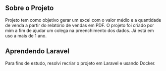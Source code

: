 ## Sobre o Projeto

Projeto tem como objetivo gerar um excel com o valor médio e a quantidade de venda a partir do relatório de vendas em PDF.
O projeto foi criado por mim a fim de ajudar um colega na preenchimento dos dados. Já está em uso a mais de 1 ano.

## Aprendendo Laravel

Para fins de estudo, resolvi recriar o projeto em Laravel e usando Docker.

